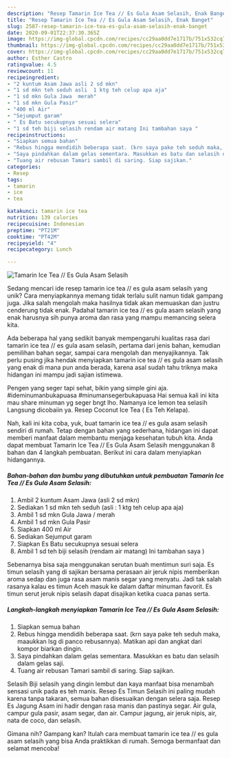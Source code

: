 ```yaml
---
description: "Resep Tamarin Ice Tea // Es Gula Asam Selasih, Enak Banget"
title: "Resep Tamarin Ice Tea // Es Gula Asam Selasih, Enak Banget"
slug: 2587-resep-tamarin-ice-tea-es-gula-asam-selasih-enak-banget
date: 2020-09-01T22:37:30.365Z
image: https://img-global.cpcdn.com/recipes/cc29aa0dd7e1717b/751x532cq70/tamarin-ice-tea-es-gula-asam-selasih-foto-resep-utama.jpg
thumbnail: https://img-global.cpcdn.com/recipes/cc29aa0dd7e1717b/751x532cq70/tamarin-ice-tea-es-gula-asam-selasih-foto-resep-utama.jpg
cover: https://img-global.cpcdn.com/recipes/cc29aa0dd7e1717b/751x532cq70/tamarin-ice-tea-es-gula-asam-selasih-foto-resep-utama.jpg
author: Esther Castro
ratingvalue: 4.5
reviewcount: 11
recipeingredient:
- "2 kuntum Asam Jawa asli 2 sd mkn"
- "1 sd mkn teh seduh asli  1 ktg teh celup apa aja"
- "1 sd mkn Gula Jawa  merah"
- "1 sd mkn Gula Pasir"
- "400 ml Air"
- "Sejumput garam"
- " Es Batu secukupnya sesuai selera"
- "1 sd teh biji selasih rendam air matang Ini tambahan saya "
recipeinstructions:
- "Siapkan semua bahan"
- "Rebus hingga mendidih beberapa saat. (krn saya pake teh seduh maka, maaukkan lsg di panco rebusannya). Matikan api dan angkat dari kompor biarkan dingin."
- "Saya pindahkan dalam gelas sementara. Masukkan es batu dan selasih dalam gelas saji."
- "Tuang air rebusan Tamari sambil di saring. Siap sajikan."
categories:
- Resep
tags:
- tamarin
- ice
- tea

katakunci: tamarin ice tea 
nutrition: 139 calories
recipecuisine: Indonesian
preptime: "PT21M"
cooktime: "PT42M"
recipeyield: "4"
recipecategory: Lunch

---
```



![Tamarin Ice Tea // Es Gula Asam Selasih](https://img-global.cpcdn.com/recipes/cc29aa0dd7e1717b/751x532cq70/tamarin-ice-tea-es-gula-asam-selasih-foto-resep-utama.jpg)

Sedang mencari ide resep tamarin ice tea // es gula asam selasih yang unik? Cara menyiapkannya memang tidak terlalu sulit namun tidak gampang juga. Jika salah mengolah maka hasilnya tidak akan memuaskan dan justru cenderung tidak enak. Padahal tamarin ice tea // es gula asam selasih yang enak harusnya sih punya aroma dan rasa yang mampu memancing selera kita.

Ada beberapa hal yang sedikit banyak mempengaruhi kualitas rasa dari tamarin ice tea // es gula asam selasih, pertama dari jenis bahan, kemudian pemilihan bahan segar, sampai cara mengolah dan menyajikannya. Tak perlu pusing jika hendak menyiapkan tamarin ice tea // es gula asam selasih yang enak di mana pun anda berada, karena asal sudah tahu triknya maka hidangan ini mampu jadi sajian istimewa.

Pengen yang seger tapi sehat, bikin yang simple gini aja. #ideminumanbukapuasa #minumansegerbukapuasa Hai semua kali ini kita mau share minuman yg seger bngt lho. Namanya ice lemon tea selasih Langsung dicobaiin ya. Resep Coconut Ice Tea ( Es Teh Kelapa).


Nah, kali ini kita coba, yuk, buat tamarin ice tea // es gula asam selasih sendiri di rumah. Tetap dengan bahan yang sederhana, hidangan ini dapat memberi manfaat dalam membantu menjaga kesehatan tubuh kita. Anda dapat membuat Tamarin Ice Tea // Es Gula Asam Selasih menggunakan 8 bahan dan 4 langkah pembuatan. Berikut ini cara dalam menyiapkan hidangannya.

<!--inarticleads1-->

##### Bahan-bahan dan bumbu yang dibutuhkan untuk pembuatan Tamarin Ice Tea // Es Gula Asam Selasih:

1. Ambil 2 kuntum Asam Jawa (asli 2 sd mkn)
1. Sediakan 1 sd mkn teh seduh (asli : 1 ktg teh celup apa aja)
1. Ambil 1 sd mkn Gula Jawa / merah
1. Ambil 1 sd mkn Gula Pasir
1. Siapkan 400 ml Air
1. Sediakan Sejumput garam
1. Siapkan  Es Batu secukupnya sesuai selera
1. Ambil 1 sd teh biji selasih (rendam air matang) Ini tambahan saya )


Sebenarnya bisa saja menggunakan serutan buah mentimun suri saja. Es timun selasih yang di sajikan bersama perasaan air jeruk nipis memberikan aroma sedap dan juga rasa asam manis segar yang menyatu. Jadi tak salah rasanya kalau es timun Aceh masuk ke dalam daftar minuman favorit. Es timun serut jeruk nipis selasih dapat disajikan ketika cuaca panas serta. 

<!--inarticleads2-->

##### Langkah-langkah menyiapkan Tamarin Ice Tea // Es Gula Asam Selasih:

1. Siapkan semua bahan
1. Rebus hingga mendidih beberapa saat. (krn saya pake teh seduh maka, maaukkan lsg di panco rebusannya). Matikan api dan angkat dari kompor biarkan dingin.
1. Saya pindahkan dalam gelas sementara. Masukkan es batu dan selasih dalam gelas saji.
1. Tuang air rebusan Tamari sambil di saring. Siap sajikan.


Selasih Biji selasih yang dingin lembut dan kaya manfaat bisa menambah sensasi unik pada es teh manis. Resep Es Timun Selasih ini paling mudah karena tanpa takaran, semua bahan disesuaikan dengan selera saja. Resep Es Jagung Asam ini hadir dengan rasa manis dan pastinya segar. Air gula, campur gula pasir, asam segar, dan air. Campur jagung, air jeruk nipis, air, nata de coco, dan selasih. 

Gimana nih? Gampang kan? Itulah cara membuat tamarin ice tea // es gula asam selasih yang bisa Anda praktikkan di rumah. Semoga bermanfaat dan selamat mencoba!
